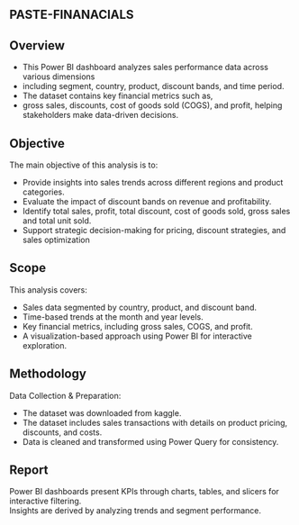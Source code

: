 ## PASTE-FINANACIALS
## Overview

  *  This Power BI dashboard analyzes sales performance data across various dimensions
  *  including segment, country, product, discount bands, and time period.
  *  The dataset contains key financial metrics such as,
  *  gross sales, discounts, cost of goods sold (COGS), and profit, helping stakeholders make data-driven decisions.

## Objective
The main objective of this analysis is to:								
								
  *  Provide insights into sales trends across different regions and product categories.								
  *  Evaluate the impact of discount bands on revenue and profitability.								
  *  Identify  total sales, profit, total discount, cost of goods sold, gross sales and total unit sold.								
  *  Support strategic decision-making for pricing, discount strategies, and sales optimization

  ## Scope
This analysis covers:								
								
  *  Sales data segmented by country, product, and discount band.								
  *  Time-based trends at the month and year levels.								
  *  Key financial metrics, including gross sales, COGS, and profit.								
  *  A visualization-based approach using Power BI for interactive exploration.

## Methodology	
Data Collection & Preparation:

  *  The dataset was downloaded from kaggle.									
  *  The dataset includes sales transactions with details on product pricing, discounts, and costs.									
  *  Data is cleaned and transformed using Power Query for consistency.

 ## Report
 
 Power BI dashboards present KPIs through charts, tables, and slicers for interactive filtering.								
 Insights are derived by analyzing trends and segment performance.								



 



